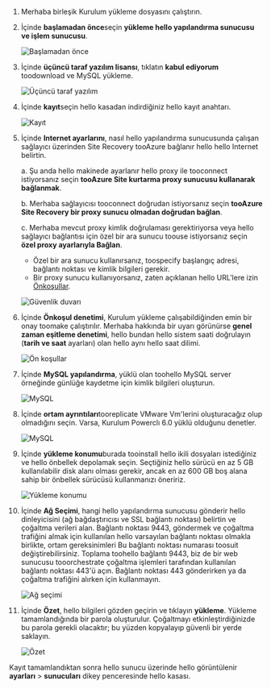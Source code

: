 1. Merhaba birleşik Kurulum yükleme dosyasını çalıştırın.
2. İçinde **başlamadan önce**seçin **yükleme hello yapılandırma sunucusu ve işlem sunucusu**.

    ![Başlamadan önce](./media/site-recovery-add-configuration-server/combined-wiz1.png)

3. İçinde **üçüncü taraf yazılım lisansı**, tıklatın **kabul ediyorum** toodownload ve MySQL yükleme.

    ![Üçüncü taraf yazılım](./media/site-recovery-add-configuration-server/combined-wiz2.png)
4. İçinde **kayıt**seçin hello kasadan indirdiğiniz hello kayıt anahtarı.

    ![Kayıt](./media/site-recovery-add-configuration-server/combined-wiz3.png)
5. İçinde **Internet ayarlarını**, nasıl hello yapılandırma sunucusunda çalışan sağlayıcı üzerinden Site Recovery tooAzure bağlanır hello hello Internet belirtin.

   a. Şu anda hello makinede ayarlanır hello proxy ile tooconnect istiyorsanız seçin **tooAzure Site kurtarma proxy sunucusu kullanarak bağlanmak**.

   b. Merhaba sağlayıcısı tooconnect doğrudan istiyorsanız seçin **tooAzure Site Recovery bir proxy sunucu olmadan doğrudan bağlan**.

   c. Merhaba mevcut proxy kimlik doğrulaması gerektiriyorsa veya hello sağlayıcı bağlantısı için özel bir ara sunucu toouse istiyorsanız seçin **özel proxy ayarlarıyla Bağlan**.

     * Özel bir ara sunucu kullanırsanız, toospecify başlangıç adresi, bağlantı noktası ve kimlik bilgileri gerekir.
     * Bir proxy sunucu kullanıyorsanız, zaten açıklanan hello URL'lere izin [Önkoşullar](#prerequisites).

     ![Güvenlik duvarı](./media/site-recovery-add-configuration-server/combined-wiz4.png)
6. İçinde **Önkoşul denetimi**, Kurulum yükleme çalışabildiğinden emin bir onay toomake çalıştırılır. Merhaba hakkında bir uyarı görünürse **genel zaman eşitleme denetimi**, hello bundan hello sistem saati doğrulayın (**tarih ve saat** ayarları) olan hello aynı hello saat dilimi.

    ![Ön koşullar](./media/site-recovery-add-configuration-server/combined-wiz5.png)
7. İçinde **MySQL yapılandırma**, yüklü olan toohello MySQL server örneğinde günlüğe kaydetme için kimlik bilgileri oluşturun.

    ![MySQL](./media/site-recovery-add-configuration-server/combined-wiz6.png)
8. İçinde **ortam ayrıntıları**tooreplicate VMware Vm'lerini oluşturacağız olup olmadığını seçin. Varsa, Kurulum Powerclı 6.0 yüklü olduğunu denetler.

    ![MySQL](./media/site-recovery-add-configuration-server/combined-wiz7.png)

9. İçinde **yükleme konumu**burada tooinstall hello ikili dosyaları istediğiniz ve hello önbellek depolamak seçin. Seçtiğiniz hello sürücü en az 5 GB kullanılabilir disk alanı olması gerekir, ancak en az 600 GB boş alana sahip bir önbellek sürücüsü kullanmanızı öneririz.

    ![Yükleme konumu](./media/site-recovery-add-configuration-server/combined-wiz8.png)
10. İçinde **Ağ Seçimi**, hangi hello yapılandırma sunucusu gönderir hello dinleyicisini (ağ bağdaştırıcısı ve SSL bağlantı noktası) belirtin ve çoğaltma verileri alan. Bağlantı noktası 9443, göndermek ve çoğaltma trafiğini almak için kullanılan hello varsayılan bağlantı noktası olmakla birlikte, ortam gereksinimleri Bu bağlantı noktası numarası toosuit değiştirebilirsiniz. Toplama toohello bağlantı 9443, biz de bir web sunucusu tooorchestrate çoğaltma işlemleri tarafından kullanılan bağlantı noktası 443'ü açın. Bağlantı noktası 443 gönderirken ya da çoğaltma trafiğini alırken için kullanmayın.

    ![Ağ seçimi](./media/site-recovery-add-configuration-server/combined-wiz9.png)


11. İçinde **Özet**, hello bilgileri gözden geçirin ve tıklayın **yükleme**. Yükleme tamamlandığında bir parola oluşturulur. Çoğaltmayı etkinleştirdiğinizde bu parola gerekli olacaktır; bu yüzden kopyalayıp güvenli bir yerde saklayın.

    ![Özet](./media/site-recovery-add-configuration-server/combined-wiz10.png)

Kayıt tamamlandıktan sonra hello sunucu üzerinde hello görüntülenir **ayarları** > **sunucuları** dikey penceresinde hello kasası.

